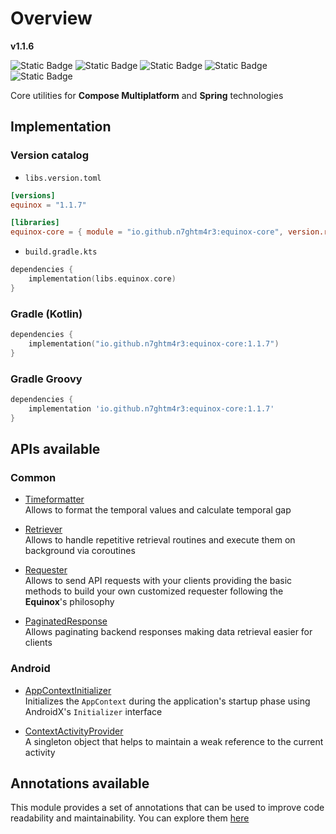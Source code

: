 # Overview

**v1.1.6**

![Static Badge](https://img.shields.io/badge/android-4280511051?link=https%3A%2F%2Fplay.google.com%2Fstore%2Fapps%2Fdetails%3Fid%3Dcom.tecknobit.ametista)
![Static Badge](https://img.shields.io/badge/ios-445E91?link=https%3A%2F%2Fimg.shields.io%2Fbadge%2Fandroid-4280511051)
![Static Badge](https://img.shields.io/badge/desktop-006874?link=https%3A%2F%2Fimg.shields.io%2Fbadge%2Fandroid-4280511051)
![Static Badge](https://img.shields.io/badge/wasmjs-834C74?link=https%3A%2F%2Fimg.shields.io%2Fbadge%2Fandroid-4280511051)
![Static Badge](https://img.shields.io/badge/backend-7d7d7d?link=https%3A%2F%2Fimg.shields.io%2Fbadge%2Fandroid-4280511051)

Core utilities for **Compose Multiplatform** and **Spring** technologies

## Implementation

### Version catalog

- `libs.version.toml`

```toml
[versions]
equinox = "1.1.7"

[libraries]
equinox-core = { module = "io.github.n7ghtm4r3:equinox-core", version.ref = "equinox" }
```

- `build.gradle.kts`

```kotlin
dependencies {
    implementation(libs.equinox.core)
}
```

### Gradle (Kotlin)

```kotlin
dependencies {
    implementation("io.github.n7ghtm4r3:equinox-core:1.1.7")
}
```

### Gradle Groovy

```groovy
dependencies {
    implementation 'io.github.n7ghtm4r3:equinox-core:1.1.7'
}
```

## APIs available

### Common

- [Timeformatter](APIs/common/Timeformatter.md)  
  Allows to format the temporal values and calculate temporal gap

- [Retriever](APIs/common/Retriever.md)  
  Allows to handle repetitive retrieval routines and execute them on background via coroutines

- [Requester](APIs/common/Requester.md)  
  Allows to send API requests with your clients providing the basic methods to build
  your own customized requester following the **Equinox**'s philosophy

- [PaginatedResponse](APIs/common/PaginatedResponse.md)  
  Allows paginating backend responses making data retrieval easier for clients

### Android

- [AppContextInitializer](APIs/android/AppContextInitializer.md)  
  Initializes the `AppContext` during the application's startup phase using AndroidX's `Initializer` interface

- [ContextActivityProvider](APIs/android/ContextActivityProvider.md)  
  A singleton object that helps to maintain a weak reference to the current activity

## Annotations available

This module provides a set of annotations that can be used to improve code readability and maintainability.
You can explore them [here](Annotations/Assembler.md)